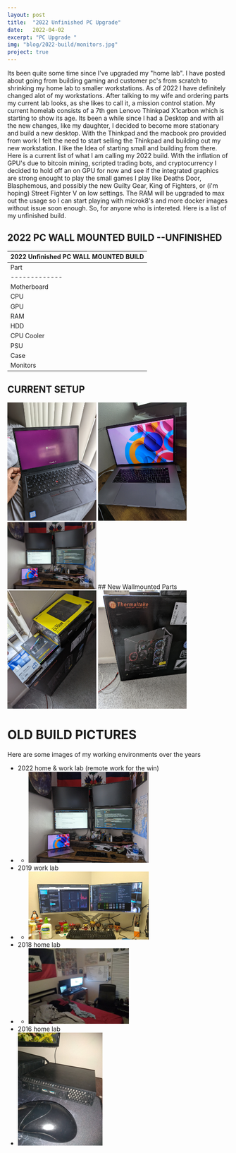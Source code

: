 ```yaml
---
layout: post
title:  "2022 Unfinished PC Upgrade"
date:   2022-04-02
excerpt: "PC Upgrade "
img: "blog/2022-build/monitors.jpg"
project: true 
---
```


Its been quite some time since I've upgraded my "home lab". I have posted about going from building gaming and customer 
pc's from scratch to shrinking my home lab to smaller workstations. As of 2022 I have definitely changed alot of my workstations. 
After talking to my wife and ordering parts my current lab looks, as she likes to call it, a mission control station. 
My current homelab consists of a 7th gen Lenovo Thinkpad X1carbon which is starting to show its age. Its been a while since I had a Desktop 
and with all the new changes, like my daughter, I decided to become more stationary and build a new desktop. With the Thinkpad and the macbook pro 
provided from work I felt the need to start selling the Thinkpad and building out my new workstation. I like the Idea of starting small and building 
from there. Here is a current list of what I am calling my 2022 build. With the inflation of GPU's due to bitcoin mining, scripted trading bots, and cryptocurrency
I decided to hold off an on GPU for now and see if the integrated graphics are strong enought to play the small games I play like Deaths Door, Blasphemous, and possibly 
the new Guilty Gear, King of Fighters, or (i'm hoping) Street Fighter V on low settings. The RAM will  be upgraded to max out the usage so I can start playing 
with microk8's and more docker images without issue soon enough. So, for anyone who is intereted. Here is a list of my unfinished build. 

## 2022 PC WALL MOUNTED BUILD --UNFINISHED  

| 2022 Unfinished PC WALL MOUNTED BUILD |
| ------------------------------------- |
| Part    | Product | 
| ------------- |:-------------:| 
| Motherboard       |[ASUS Prime B550M-A/CSM AMD AM4 (3rd Gen Ryzen™)](https://www.amazon.com/dp/B088VVN85S?psc=1&ref=ppx_yo2_dt_b_product_details) |
| CPU      | [AMD - Ryzen 5 5600G 6-Core - 12-Thread](https://www.bestbuy.com/site/amd-ryzen-5-5600g-6-core-12-thread-4-4-ghz-max-boost-unlocked-desktop-processor/6474407.p?skuId=6474407)|
| GPU      | ... prices of GPU's right now are too crazy to search for one. |
| RAM      | [CORSAIR - Vengeance RGB PRO 16GB (2PK x 8GB) 3200MHz DDR4 C16 DIMM Desktop Memory](https://www.bestbuy.com/site/corsair-vengeance-rgb-pro-16gb-2pk-x-8gb-3200mhz-ddr4-c16-dimm-desktop-memory-black/6256216.p?skuId=6256216) |
| HDD      | [NVME - Western Digital - Blue SN570 1TB Internal PCIe ](https://www.bestbuy.com/site/wd-blue-sn570-1tb-internal-pcie-gen3-x4-solid-state-drive-for-laptops-desktops/6483709.p?skuId=6483709) |
| CPU Cooler    | .... I'm just gonna blow on it every time I turn it on    |
| PSU      | [CORSAIR - CX-M Series CX750M ](https://www.bestbuy.com/site/corsair-cx-m-series-cx750m-semi-modular-low-noise-atx-power-supply-black/6459241.p?skuId=6459241) |
| Case      | [Thermaltake Core P3 ATX Tempered Glass Gaming Computer Case Chassis](https://www.amazon.com/dp/B07BFGB8Z6?psc=1&ref=ppx_yo2_dt_b_product_details ) |
| Monitors      |  [Dell SE2722HX - 27-inch FHD](https://www.dell.com/en-us/work/shop/dell-27-monitor-e2722hs/apd/210-bbwu/monitors-monitor-accessories)|  
  
  

## CURRENT SETUP
<img src="/assets/img/blog/2022-build/thinkpad.jpg" width="40%" height="40%">
<img src="/assets/img/blog/2022-build/work-macbook.jpg" width="40%" height="40%">
<img src="/assets/img/blog/2022-build/monitors.jpg" width="40%" height="40%">
## New Wallmounted Parts 
<img src="/assets/img/blog/2022-build/build-parts-1.jpg" width="40%" height="40%">  
<img src="/assets/img/blog/2022-build/build-parts-2.jpg" width="40%" height="40%">  

# OLD BUILD PICTURES 

Here are some images of my working environments over the years
* 2022 home & work lab (remote work for the win) 
* * <img src="/assets/img/blog/2022-build/monitors.jpg" width="60%" height="40%">
* 2019 work lab 
* * <img src="/assets/img/blog/dev-env-ansible/work_20190801.jpg" width="60%" height="40%">
* 2018 home lab 
* * <img src="/assets/img/blog/dev-env-ansible/dev-helm-ct.jpg" width="50%" height="30%">
* 2016 home lab 
* <img src="/assets/img/blog/dev-env-ansible/2012-build-2.jpg" width="40%" height="40%">
